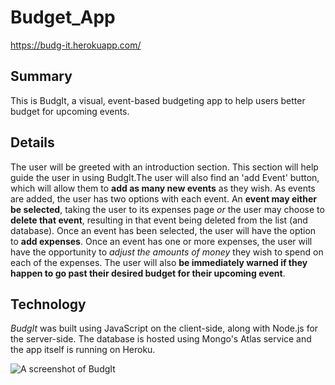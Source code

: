 # Budget_App
https://budg-it.herokuapp.com/


## Summary
This is BudgIt, a visual, event-based budgeting app to help users better budget for upcoming events.

## Details
The user will be greeted with an introduction section. This section will help guide the user in using BudgIt.The user will also find an 'add Event' button, which will allow them to **add as many new events** as they wish. As events are added, the user has two options with each event. An **event may either be selected**, taking the user to its expenses page *or* the user may choose to **delete that event**, resulting in that event being deleted from the list (and database). Once an event has been selected, the user will have the option to **add expenses**. Once an event has one or more expenses, the user will have the opportunity to *adjust the amounts of money* they wish to spend on each of the expenses. The user will also **be immediately warned if they happen to go past their desired budget for their upcoming event**.

## Technology
*BudgIt* was built using JavaScript on the client-side, along with Node.js for the server-side. The database is hosted using Mongo's Atlas service and the app itself is running on Heroku.

![A screenshot of BudgIt](BudgIt_1.png)
